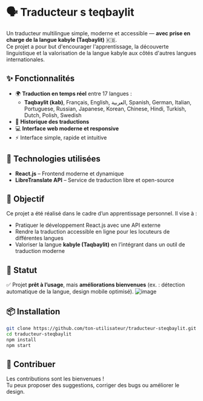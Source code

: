 # 🗣️ Traducteur s teqbaylit

Un traducteur multilingue simple, moderne et accessible — **avec prise en charge de la langue kabyle (Taqbaylit)** 🇰🇧.  
Ce projet a pour but d'encourager l'apprentissage, la découverte linguistique et la valorisation de la langue kabyle aux côtés d'autres langues internationales.

## ✨ Fonctionnalités

- 🌍 **Traduction en temps réel** entre 17 langues :
  - **Taqbaylit (kab)**, Français, English, العربية, Spanish, German, Italian, Portuguese, Russian, Japanese, Korean, Chinese, Hindi, Turkish, Dutch, Polish, Swedish
- 🧠 **Historique des traductions**
- 💻 **Interface web moderne et responsive**
- ⚡ Interface simple, rapide et intuitive

## 🔧 Technologies utilisées

- **React.js** – Frontend moderne et dynamique
- **LibreTranslate API** – Service de traduction libre et open-source

## 🎯 Objectif

Ce projet a été réalisé dans le cadre d’un apprentissage personnel. Il vise à :

- Pratiquer le développement React.js avec une API externe
- Rendre la traduction accessible en ligne pour les locuteurs de différentes langues
- Valoriser la langue **kabyle (Taqbaylit)** en l’intégrant dans un outil de traduction moderne

## 🚀 Statut

✅ Projet **prêt à l’usage**, mais **améliorations bienvenues** (ex. : détection automatique de la langue, design mobile optimisé).
![image](https://github.com/user-attachments/assets/87a049bc-be96-4d2f-b0ef-66f6d99fd916)


## 📦 Installation

```bash
git clone https://github.com/ton-utilisateur/traducteur-steqbaylit.git
cd traducteur-steqbaylit
npm install
npm start
```

## 🤝 Contribuer

Les contributions sont les bienvenues !  
Tu peux proposer des suggestions, corriger des bugs ou améliorer le design.
